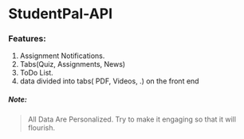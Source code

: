 # StudentPal-API

### Features:
1. Assignment Notifications.
2. Tabs(Quiz, Assignments, News)
3. ToDo List. 
4. data divided into tabs( PDF, Videos, .) on the front end

##### Note:
> All Data Are Personalized. 
> Try to make it engaging so that it will flourish.
